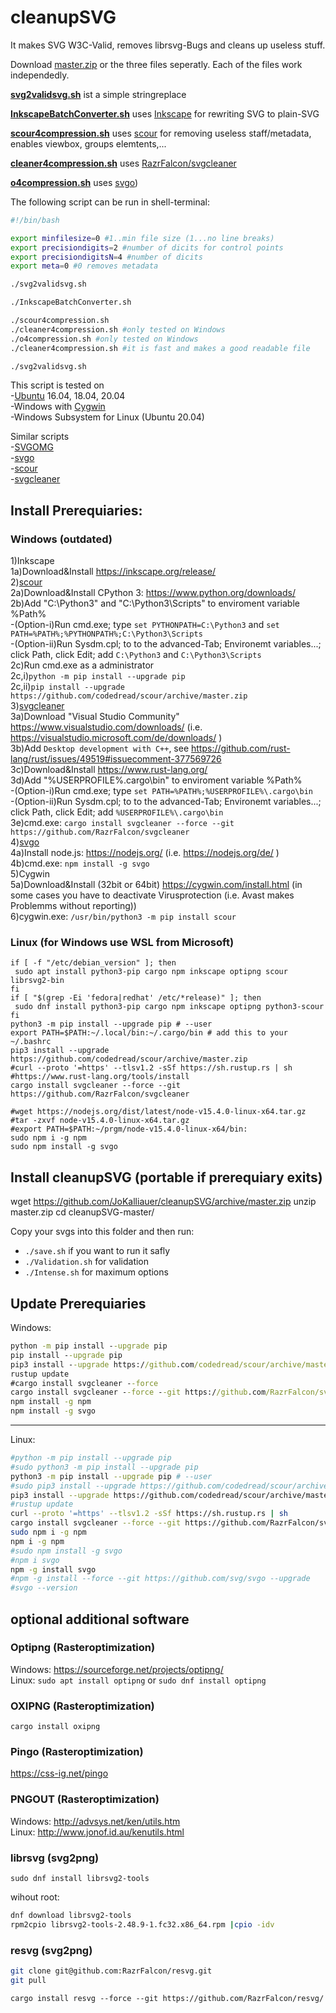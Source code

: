 # cleanupSVG
It makes SVG W3C-Valid, removes librsvg-Bugs and cleans up useless stuff.

Download [master.zip](https://github.com/JoKalliauer/cleanupSVG/archive/master.zip) or the three files seperatly.
Each of the files work independedly.

**[svg2validsvg.sh](https://github.com/JoKalliauer/cleanupSVG/blob/master/svg2validsvg.sh)** ist a simple stringreplace

**[InkscapeBatchConverter.sh](https://github.com/JoKalliauer/cleanupSVG/blob/master/InkscapeBatchConverter.sh)** uses [Inkscape](https://inkscape.org/en/develop/getting-started/) for rewriting SVG to plain-SVG

**[scour4compression.sh](https://github.com/JoKalliauer/cleanupSVG/blob/master/scour4compression.sh)** uses [scour](https://github.com/scour-project/scour) for removing useless staff/metadata, enables viewbox, groups elemtents,...

**[cleaner4compression.sh](https://github.com/JoKalliauer/cleanupSVG/blob/master/cleaner4compression.sh)** uses [RazrFalcon/svgcleaner](https://github.com/RazrFalcon/svgcleaner)

**[o4compression.sh](https://github.com/JoKalliauer/cleanupSVG/blob/master/o4compression.sh)** uses [svgo](https://github.com/svg/svgo))


The following script can be run in shell-terminal:
```bash
#!/bin/bash

export minfilesize=0 #1..min file size (1...no line breaks)
export precisiondigits=2 #number of dicits for control points
export precisiondigitsN=4 #number of dicits
export meta=0 #0 removes metadata

./svg2validsvg.sh

./InkscapeBatchConverter.sh

./scour4compression.sh
./cleaner4compression.sh #only tested on Windows
./o4compression.sh #only tested on Windows
./cleaner4compression.sh #it is fast and makes a good readable file

./svg2validsvg.sh


```

This script is tested on<br/>
-[Ubuntu](https://www.ubuntu.com/download/desktop) 16.04, 18.04, 20.04<br/>
-Windows with [Cygwin](https://cygwin.com/install.html)<br/>
-Windows Subsystem for Linux (Ubuntu 20.04)

Similar scripts<br/>
-[SVGOMG](https://github.com/jakearchibald/svgomg)<br/>
-[svgo](https://github.com/svg/svgo)<br/>
-[scour](https://github.com/scour-project/scour)<br/>
-[svgcleaner](https://github.com/RazrFalcon/svgcleaner)

## Install Prerequiaries:

### Windows (outdated)<br/>
1)Inkscape<br/>
1a)Download&Install https://inkscape.org/release/ <br/>
2)[scour](https://github.com/scour-project/scour)<br/>
2a)Download&Install CPython 3: https://www.python.org/downloads/<br/>
2b)Add "C:\Python3" and "C:\Python3\Scripts" to enviroment variable %Path%<br/>
 -(Option-i)Run cmd.exe; type ```set PYTHONPATH=C:\Python3``` and ```set PATH=%PATH%;%PYTHONPATH%;C:\Python3\Scripts```<br/>
 -(Option-ii)Run Sysdm.cpl; to to the advanced-Tab; Environemt variables...; click Path, click Edit; add ```C:\Python3``` and ```C:\Python3\Scripts```<br/>
2c)Run cmd.exe as a administrator<br/>
2c,i)```python -m pip install --upgrade pip```<br/>
2c,ii)```pip install --upgrade https://github.com/codedread/scour/archive/master.zip```<br/>
3)[svgcleaner](https://github.com/RazrFalcon/svgcleaner)<br/>
3a)Download "Visual Studio Community" https://www.visualstudio.com/downloads/ (i.e. https://visualstudio.microsoft.com/de/downloads/ )<br/>
3b)Add `Desktop development with C++`, see https://github.com/rust-lang/rust/issues/49519#issuecomment-377569726<br/>
3c)Download&Install https://www.rust-lang.org/ <br/>
3d)Add "%USERPROFILE%\.cargo\bin" to enviroment variable %Path%<br/>
 -(Option-i)Run cmd.exe; type ```set PATH=%PATH%;%USERPROFILE%\.cargo\bin```<br/>
 -(Option-ii)Run Sysdm.cpl; to to the advanced-Tab; Environemt variables...; click Path, click Edit; add ```%USERPROFILE%\.cargo\bin```<br/>
3e)cmd.exe: ```cargo install svgcleaner --force --git https://github.com/RazrFalcon/svgcleaner```<br/>
4)[svgo](https://github.com/svg/svgo)<br/>
4a)Install node.js: https://nodejs.org/  (i.e. https://nodejs.org/de/ )<br/>
4b)cmd.exe: ```npm install -g svgo```<br/>
5)Cygwin<br/>
5a)Download&Install (32bit or 64bit) https://cygwin.com/install.html (in some cases you have to deactivate Virusprotection (i.e. Avast makes Problemms without reporting))<br/>
6)cygwin.exe: `/usr/bin/python3 -m pip install scour`

### Linux (for Windows use WSL from Microsoft)


```
if [ -f "/etc/debian_version" ]; then
 sudo apt install python3-pip cargo npm inkscape optipng scour librsvg2-bin
fi
if [ "$(grep -Ei 'fedora|redhat' /etc/*release)" ]; then
 sudo dnf install python3-pip cargo npm inkscape optipng python3-scour
fi
python3 -m pip install --upgrade pip # --user
export PATH=$PATH:~/.local/bin:~/.cargo/bin # add this to your ~/.bashrc
pip3 install --upgrade https://github.com/codedread/scour/archive/master.zip
#curl --proto '=https' --tlsv1.2 -sSf https://sh.rustup.rs | sh #https://www.rust-lang.org/tools/install
cargo install svgcleaner --force --git https://github.com/RazrFalcon/svgcleaner

#wget https://nodejs.org/dist/latest/node-v15.4.0-linux-x64.tar.gz
#tar -zxvf node-v15.4.0-linux-x64.tar.gz
#export PATH=$PATH:~/prgm/node-v15.4.0-linux-x64/bin:
sudo npm i -g npm
sudo npm install -g svgo
```

## Install cleanupSVG (portable if prerequiary exits)
wget https://github.com/JoKalliauer/cleanupSVG/archive/master.zip
unzip master.zip
cd cleanupSVG-master/

Copy your svgs into this folder and then run:
- `./save.sh` if you want to run it safly
- `./Validation.sh` for validation
- `./Intense.sh` for maximum options


## Update Prerequiaries

Windows:
```cmd
python -m pip install --upgrade pip
pip install --upgrade pip
pip3 install --upgrade https://github.com/codedread/scour/archive/master.zip
rustup update
#cargo install svgcleaner --force
cargo install svgcleaner --force --git https://github.com/RazrFalcon/svgcleaner
npm install -g npm
npm install -g svgo
```

----

Linux:
```bash
#python -m pip install --upgrade pip
#sudo python3 -m pip install --upgrade pip
python3 -m pip install --upgrade pip # --user
#sudo pip3 install --upgrade https://github.com/codedread/scour/archive/master.zip
pip3 install --upgrade https://github.com/codedread/scour/archive/master.zip # --user
#rustup update
curl --proto '=https' --tlsv1.2 -sSf https://sh.rustup.rs | sh
cargo install svgcleaner --force --git https://github.com/RazrFalcon/svgcleaner
sudo npm i -g npm
npm i -g npm
#sudo npm install -g svgo
#npm i svgo
npm -g install svgo
#npm -g install --force --git https://github.com/svg/svgo --upgrade
#svgo --version
```

## optional additional software
### Optipng (Rasteroptimization)

Windows: https://sourceforge.net/projects/optipng/<br/>
Linux: `sudo apt install optipng` or `sudo dnf install optipng`

### OXIPNG (Rasteroptimization)
`cargo install oxipng`

### Pingo (Rasteroptimization)
https://css-ig.net/pingo

### PNGOUT (Rasteroptimization)
Windows: http://advsys.net/ken/utils.htm<br/>
Linux: http://www.jonof.id.au/kenutils.html

### librsvg (svg2png)

`sudo dnf install librsvg2-tools`

wihout root:
```bash
dnf download librsvg2-tools
rpm2cpio librsvg2-tools-2.48.9-1.fc32.x86_64.rpm |cpio -idv
```

### resvg (svg2png)
```bash
git clone git@github.com:RazrFalcon/resvg.git
git pull
```

`cargo install resvg --force --git https://github.com/RazrFalcon/resvg/
`
